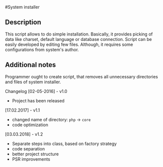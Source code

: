 #System installer

## Description
This script allows to do simple installation. Basically, it provides picking of data like charset, default language or database connection.
Script can be easily developed by editing few files. Although, it requires some configurations from system's author. 

## Additional notes
Programmer ought to create script, that removes all unnecessary directories and files of system installer.

Changelog
[02-05-2016] - v1.0
+ Project has been released

[17.02.2017] - v1.1
- changed name of directory: `php` -> `core`
- code optimization 

[03.03.2018] - v1.2
- Separate steps into class, based on factory strategy
- code separation 
- better project structure
- PSR improvements